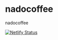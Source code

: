 # nadocoffee
nadocoffee

[![Netlify Status](https://api.netlify.com/api/v1/badges/1cea3b14-4d22-4fd4-8197-2df80732e9aa/deploy-status)](https://app.netlify.com/sites/nadocoffee/deploys)
